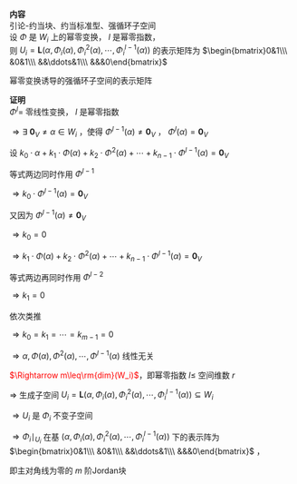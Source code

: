 **内容**  
引论-约当块、约当标准型、强循环子空间  
设 $\Phi$ 是 $W_i$ 上的幂零变换， $l$ 是幂零指数，  
则 $U_i=\mathbf L(\alpha,\Phi_i(\alpha),\Phi^2_i(\alpha),\cdots,\Phi^{l-1}_i(\alpha))$ 的表示矩阵为 $\begin{bmatrix}0&1\\\ &0&1\\\ &&\ddots&1\\\ &&&0\end{bmatrix}$  
  
幂零变换诱导的强循环子空间的表示矩阵  
  
**证明**  
$\Phi^{l}=$ 零线性变换， $l$ 是幂零指数  
  
$\Rightarrow\exists\ \mathbf0_V\neq\alpha\in W_i$ ，使得 $\Phi^{l-1}(\alpha)\neq\mathbf0_V$ ， $\Phi^{l}(\alpha)=\mathbf0_V$  
  
设 $k_0\cdot\alpha+k_1\cdot\Phi(\alpha)+k_2\cdot\Phi^2(\alpha)+\cdots+k_{n-1}\cdot\Phi^{l-1}(\alpha)=\mathbf0_V$  
  
等式两边同时作用 $\Phi^{l-1}$  
  
$\Rightarrow k_0\cdot\Phi^{l-1}(\alpha)=\mathbf0_V$  
  
又因为 $\Phi^{l-1}(\alpha)\neq\mathbf0_V$  
  
$\Rightarrow k_0=0$  
  
$\Rightarrow k_1\cdot\Phi(\alpha)+k_2\cdot\Phi^2(\alpha)+\cdots+k_{n-1}\cdot\Phi^{l-1}(\alpha)=\mathbf0_V$  
  
等式两边再同时作用 $\Phi^{l-2}$  
  
$\Rightarrow k_1=0$  
  
依次类推  
  
$\Rightarrow k_0=k_1=\cdots=k_{m-1}=0$  
  
$\Rightarrow\alpha,\Phi(\alpha),\Phi^2(\alpha),\cdots,\Phi^{l-1}(\alpha)$ 线性无关  
  
<font color=red>$\Rightarrow m\leq\rm{dim}(W_i)$</font>，即幂零指数 $l\leq$ 空间维数 $r$  
  
$\Rightarrow$ 生成子空间 $U_i=\mathbf L(\alpha,\Phi_i(\alpha),\Phi^2_i(\alpha),\cdots,\Phi^{l-1}_i(\alpha))\subseteq W_i$  
  
$\Rightarrow U_i$ 是 $\Phi_i$ 不变子空间  
  
$\Rightarrow\Phi_i\mid_{U_i}$ 在基 $(\alpha,\Phi_i(\alpha),\Phi^2_i(\alpha),\cdots,\Phi^{l-1}_i(\alpha))$ 下的表示阵为 $\begin{bmatrix}0&1\\\ &0&1\\\ &&\ddots&1\\\ &&&0\end{bmatrix}$ ，  
  
即主对角线为零的 $m$ 阶Jordan块  
